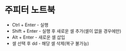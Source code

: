 # 주피터 노트북
- Ctrl + Enter - 실행
- Shift + Enter - 실행 후 새로운 셀 추가(셀이 없을 경우에만)
- Alt + Enter - 새로운 셀 삽입
- 셀 선택 후 dd - 해당 셀 삭제(복구 불가능)